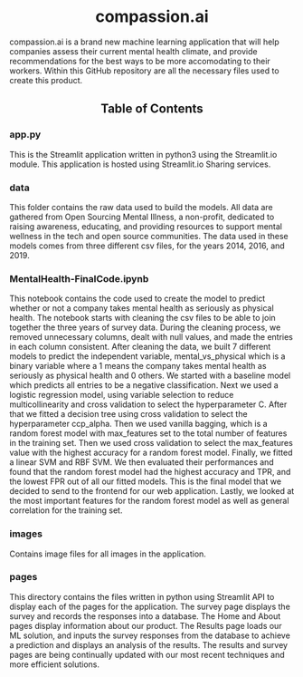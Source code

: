 <div align="center">
  <h1>compassion.ai</h1>
</div>
compassion.ai is a brand new machine learning application that will help companies assess their current mental health climate, and provide recommendations for the best ways to be more accomodating to their workers. Within this GitHub repository are all the necessary files used to create this product.

<div align="center">
  <h2>Table of Contents</h1>
</div>

### app.py
This is the Streamlit application written in python3 using the Streamlit.io module. This application is hosted using Streamlit.io Sharing services.

### data
This folder contains the raw data used to build the models. All data are gathered from Open Sourcing Mental Illness, a non-profit, dedicated to raising awareness, educating, and providing resources to support mental wellness in the tech and open source communities. The data used in these models comes from three different csv files, for the years 2014, 2016, and 2019.

### MentalHealth-FinalCode.ipynb
This notebook contains the code used to create the model to predict whether or not a company takes mental health as seriously as physical health. The notebook starts with cleaning the csv files to be able to join together the three years of survey data. During the cleaning process, we removed unnecessary columns, dealt with null values, and made the entries in each column consistent. After cleaning the data, we built 7 different models to predict the independent variable, mental_vs_physical which is a binary variable where a 1 means the company takes mental health as seriously as physical health and 0 others. We started with a baseline model which predicts all entries to be a negative classification. Next we used a logistic regression model, using variable selection to reduce multicollinearity and cross validation to select the hyperparameter C. After that we fitted a decision tree using cross validation to select the hyperparameter ccp_alpha. Then we used vanilla bagging, which is a random forest model with max_features set to the total number of features in the training set. Then we used cross validation to select the max_features value with the highest accuracy for a random forest model. Finally, we fitted a linear SVM and RBF SVM. We then evaluated their performances and found that the random forest model had the highest accuracy and TPR, and the lowest FPR out of all our fitted models. This is the final model that we decided to send to the frontend for our web application. Lastly, we looked at the most important features for the random forest model as well as general correlation for the training set.

### images
Contains image files for all images in the application.

### pages
This directory contains the files written in python using Streamlit API to display each of the pages for the application. The survey page displays the survey and records the responses into a database. The Home and About pages display information about our product. The Results page loads our ML solution, and inputs the survey responses from the database to achieve a prediction and displays an analysis of the results. The results and survey pages are being continually updated with our most recent techniques and more efficient solutions.

